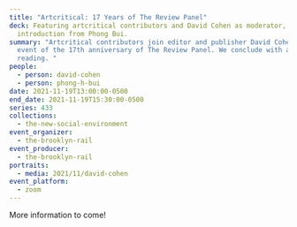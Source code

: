```yaml
---
title: "Artcritical: 17 Years of The Review Panel"
deck: Featuring artcritical contributors and David Cohen as moderator, with an
  introduction from Phong Bui.
summary: "Artcritical contributors join editor and publisher David Cohen on the
  event of the 17th anniversary of The Review Panel. We conclude with a poetry
  reading. "
people:
  - person: david-cohen
  - person: phong-h-bui
date: 2021-11-19T13:00:00-0500
end_date: 2021-11-19T15:30:00-0500
series: 433
collections:
  - the-new-social-environment
event_organizer:
  - the-brooklyn-rail
event_producer:
  - the-brooklyn-rail
portraits:
  - media: 2021/11/david-cohen
event_platform:
  - zoom
---
```

More information to come!